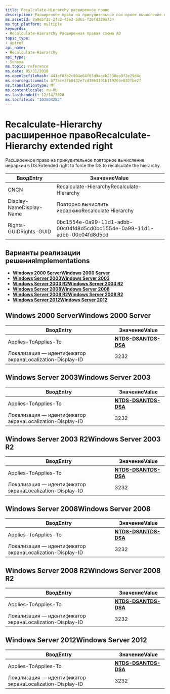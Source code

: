 ```yaml
---
title: Recalculate-Hierarchy расширенное право
description: Расширенное право на принудительное повторное вычисление иерархии в DS.
ms.assetid: 8a9d5f3c-2fc2-45e3-bd65-f26fd339af34
ms.tgt_platform: multiple
keywords:
- Recalculate-Hierarchy Расширенная правая схема AD
topic_type:
- apiref
api_name:
- Recalculate-Hierarchy
api_type:
- Schema
ms.topic: reference
ms.date: 05/31/2018
ms.openlocfilehash: 441ef83b2c904e64f03d9aacb2338ea9f2e29d4c
ms.sourcegitcommit: b77ace27b0432e7cd3863191b11926be032fbe2f
ms.translationtype: MT
ms.contentlocale: ru-RU
ms.lasthandoff: 12/14/2020
ms.locfileid: "103804282"
---
```

# <a name="recalculate-hierarchy-extended-right"></a><span data-ttu-id="f2ad4-104">Recalculate-Hierarchy расширенное право</span><span class="sxs-lookup"><span data-stu-id="f2ad4-104">Recalculate-Hierarchy extended right</span></span>

<span data-ttu-id="f2ad4-105">Расширенное право на принудительное повторное вычисление иерархии в DS.</span><span class="sxs-lookup"><span data-stu-id="f2ad4-105">Extended right to force the DS to recalculate the hierarchy.</span></span>



| <span data-ttu-id="f2ad4-106">Ввод</span><span class="sxs-lookup"><span data-stu-id="f2ad4-106">Entry</span></span> | <span data-ttu-id="f2ad4-107">Значение</span><span class="sxs-lookup"><span data-stu-id="f2ad4-107">Value</span></span> |
|--------------|--------------------------------------|
| <span data-ttu-id="f2ad4-108">CN</span><span class="sxs-lookup"><span data-stu-id="f2ad4-108">CN</span></span>           | <span data-ttu-id="f2ad4-109">Recalculate-Hierarchy</span><span class="sxs-lookup"><span data-stu-id="f2ad4-109">Recalculate-Hierarchy</span></span>                |
| <span data-ttu-id="f2ad4-110">Display-Name</span><span class="sxs-lookup"><span data-stu-id="f2ad4-110">Display-Name</span></span> | <span data-ttu-id="f2ad4-111">Повторно вычислить иерархию</span><span class="sxs-lookup"><span data-stu-id="f2ad4-111">Recalculate Hierarchy</span></span>                |
| <span data-ttu-id="f2ad4-112">Rights-GUID</span><span class="sxs-lookup"><span data-stu-id="f2ad4-112">Rights-GUID</span></span>  | <span data-ttu-id="f2ad4-113">0bc1554e-0a99-11d1-adbb-00c04fd8d5cd</span><span class="sxs-lookup"><span data-stu-id="f2ad4-113">0bc1554e-0a99-11d1-adbb-00c04fd8d5cd</span></span> |



## <a name="implementations"></a><span data-ttu-id="f2ad4-114">Варианты реализации решения</span><span class="sxs-lookup"><span data-stu-id="f2ad4-114">Implementations</span></span>

-   [<span data-ttu-id="f2ad4-115">**Windows 2000 Server**</span><span class="sxs-lookup"><span data-stu-id="f2ad4-115">**Windows 2000 Server**</span></span>](#windows-2000-server)
-   [<span data-ttu-id="f2ad4-116">**Windows Server 2003**</span><span class="sxs-lookup"><span data-stu-id="f2ad4-116">**Windows Server 2003**</span></span>](#windows-server-2003)
-   [<span data-ttu-id="f2ad4-117">**Windows Server 2003 R2**</span><span class="sxs-lookup"><span data-stu-id="f2ad4-117">**Windows Server 2003 R2**</span></span>](#windows-server-2003-r2)
-   [<span data-ttu-id="f2ad4-118">**Windows Server 2008**</span><span class="sxs-lookup"><span data-stu-id="f2ad4-118">**Windows Server 2008**</span></span>](#windows-server-2008)
-   [<span data-ttu-id="f2ad4-119">**Windows Server 2008 R2**</span><span class="sxs-lookup"><span data-stu-id="f2ad4-119">**Windows Server 2008 R2**</span></span>](#windows-server-2008-r2)
-   [<span data-ttu-id="f2ad4-120">**Windows Server 2012**</span><span class="sxs-lookup"><span data-stu-id="f2ad4-120">**Windows Server 2012**</span></span>](#windows-server-2012)

## <a name="windows-2000-server"></a><span data-ttu-id="f2ad4-121">Windows 2000 Server</span><span class="sxs-lookup"><span data-stu-id="f2ad4-121">Windows 2000 Server</span></span>



| <span data-ttu-id="f2ad4-122">Ввод</span><span class="sxs-lookup"><span data-stu-id="f2ad4-122">Entry</span></span> | <span data-ttu-id="f2ad4-123">Значение</span><span class="sxs-lookup"><span data-stu-id="f2ad4-123">Value</span></span> |
|-------------------------|------------------------------------------|
| <span data-ttu-id="f2ad4-124">Applies-To</span><span class="sxs-lookup"><span data-stu-id="f2ad4-124">Applies-To</span></span>              | [<span data-ttu-id="f2ad4-125">**NTDS-DSA**</span><span class="sxs-lookup"><span data-stu-id="f2ad4-125">**NTDS-DSA**</span></span>](c-ntdsdsa.md)<br/> |
| <span data-ttu-id="f2ad4-126">Локализация — идентификатор экрана</span><span class="sxs-lookup"><span data-stu-id="f2ad4-126">Localization-Display-ID</span></span> | <span data-ttu-id="f2ad4-127">32</span><span class="sxs-lookup"><span data-stu-id="f2ad4-127">32</span></span>                                       |



## <a name="windows-server-2003"></a><span data-ttu-id="f2ad4-128">Windows Server 2003</span><span class="sxs-lookup"><span data-stu-id="f2ad4-128">Windows Server 2003</span></span>



| <span data-ttu-id="f2ad4-129">Ввод</span><span class="sxs-lookup"><span data-stu-id="f2ad4-129">Entry</span></span> | <span data-ttu-id="f2ad4-130">Значение</span><span class="sxs-lookup"><span data-stu-id="f2ad4-130">Value</span></span> |
|-------------------------|------------------------------------------|
| <span data-ttu-id="f2ad4-131">Applies-To</span><span class="sxs-lookup"><span data-stu-id="f2ad4-131">Applies-To</span></span>              | [<span data-ttu-id="f2ad4-132">**NTDS-DSA**</span><span class="sxs-lookup"><span data-stu-id="f2ad4-132">**NTDS-DSA**</span></span>](c-ntdsdsa.md)<br/> |
| <span data-ttu-id="f2ad4-133">Локализация — идентификатор экрана</span><span class="sxs-lookup"><span data-stu-id="f2ad4-133">Localization-Display-ID</span></span> | <span data-ttu-id="f2ad4-134">32</span><span class="sxs-lookup"><span data-stu-id="f2ad4-134">32</span></span>                                       |



## <a name="windows-server-2003-r2"></a><span data-ttu-id="f2ad4-135">Windows Server 2003 R2</span><span class="sxs-lookup"><span data-stu-id="f2ad4-135">Windows Server 2003 R2</span></span>



| <span data-ttu-id="f2ad4-136">Ввод</span><span class="sxs-lookup"><span data-stu-id="f2ad4-136">Entry</span></span> | <span data-ttu-id="f2ad4-137">Значение</span><span class="sxs-lookup"><span data-stu-id="f2ad4-137">Value</span></span> |
|-------------------------|------------------------------------------|
| <span data-ttu-id="f2ad4-138">Applies-To</span><span class="sxs-lookup"><span data-stu-id="f2ad4-138">Applies-To</span></span>              | [<span data-ttu-id="f2ad4-139">**NTDS-DSA**</span><span class="sxs-lookup"><span data-stu-id="f2ad4-139">**NTDS-DSA**</span></span>](c-ntdsdsa.md)<br/> |
| <span data-ttu-id="f2ad4-140">Локализация — идентификатор экрана</span><span class="sxs-lookup"><span data-stu-id="f2ad4-140">Localization-Display-ID</span></span> | <span data-ttu-id="f2ad4-141">32</span><span class="sxs-lookup"><span data-stu-id="f2ad4-141">32</span></span>                                       |



## <a name="windows-server-2008"></a><span data-ttu-id="f2ad4-142">Windows Server 2008</span><span class="sxs-lookup"><span data-stu-id="f2ad4-142">Windows Server 2008</span></span>



| <span data-ttu-id="f2ad4-143">Ввод</span><span class="sxs-lookup"><span data-stu-id="f2ad4-143">Entry</span></span> | <span data-ttu-id="f2ad4-144">Значение</span><span class="sxs-lookup"><span data-stu-id="f2ad4-144">Value</span></span> |
|-------------------------|------------------------------------------|
| <span data-ttu-id="f2ad4-145">Applies-To</span><span class="sxs-lookup"><span data-stu-id="f2ad4-145">Applies-To</span></span>              | [<span data-ttu-id="f2ad4-146">**NTDS-DSA**</span><span class="sxs-lookup"><span data-stu-id="f2ad4-146">**NTDS-DSA**</span></span>](c-ntdsdsa.md)<br/> |
| <span data-ttu-id="f2ad4-147">Локализация — идентификатор экрана</span><span class="sxs-lookup"><span data-stu-id="f2ad4-147">Localization-Display-ID</span></span> | <span data-ttu-id="f2ad4-148">32</span><span class="sxs-lookup"><span data-stu-id="f2ad4-148">32</span></span>                                       |



## <a name="windows-server-2008-r2"></a><span data-ttu-id="f2ad4-149">Windows Server 2008 R2</span><span class="sxs-lookup"><span data-stu-id="f2ad4-149">Windows Server 2008 R2</span></span>



| <span data-ttu-id="f2ad4-150">Ввод</span><span class="sxs-lookup"><span data-stu-id="f2ad4-150">Entry</span></span> | <span data-ttu-id="f2ad4-151">Значение</span><span class="sxs-lookup"><span data-stu-id="f2ad4-151">Value</span></span> |
|-------------------------|------------------------------------------|
| <span data-ttu-id="f2ad4-152">Applies-To</span><span class="sxs-lookup"><span data-stu-id="f2ad4-152">Applies-To</span></span>              | [<span data-ttu-id="f2ad4-153">**NTDS-DSA**</span><span class="sxs-lookup"><span data-stu-id="f2ad4-153">**NTDS-DSA**</span></span>](c-ntdsdsa.md)<br/> |
| <span data-ttu-id="f2ad4-154">Локализация — идентификатор экрана</span><span class="sxs-lookup"><span data-stu-id="f2ad4-154">Localization-Display-ID</span></span> | <span data-ttu-id="f2ad4-155">32</span><span class="sxs-lookup"><span data-stu-id="f2ad4-155">32</span></span>                                       |



## <a name="windows-server-2012"></a><span data-ttu-id="f2ad4-156">Windows Server 2012</span><span class="sxs-lookup"><span data-stu-id="f2ad4-156">Windows Server 2012</span></span>



| <span data-ttu-id="f2ad4-157">Ввод</span><span class="sxs-lookup"><span data-stu-id="f2ad4-157">Entry</span></span> | <span data-ttu-id="f2ad4-158">Значение</span><span class="sxs-lookup"><span data-stu-id="f2ad4-158">Value</span></span> |
|-------------------------|------------------------------------------|
| <span data-ttu-id="f2ad4-159">Applies-To</span><span class="sxs-lookup"><span data-stu-id="f2ad4-159">Applies-To</span></span>              | [<span data-ttu-id="f2ad4-160">**NTDS-DSA**</span><span class="sxs-lookup"><span data-stu-id="f2ad4-160">**NTDS-DSA**</span></span>](c-ntdsdsa.md)<br/> |
| <span data-ttu-id="f2ad4-161">Локализация — идентификатор экрана</span><span class="sxs-lookup"><span data-stu-id="f2ad4-161">Localization-Display-ID</span></span> | <span data-ttu-id="f2ad4-162">32</span><span class="sxs-lookup"><span data-stu-id="f2ad4-162">32</span></span>                                       |



 

 





